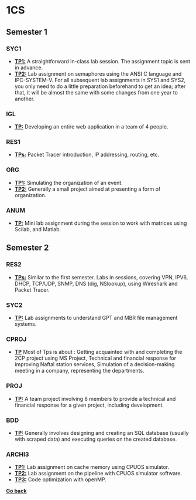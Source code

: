 # 1CS

## Semester 1

### SYC1

- [**TP1:**](./S1/SYC1/TP1/TP1.md) A straightforward in-class lab session. The assignment topic is sent in advance.
- [**TP2:**](./S1/SYC1/TP2/TP2.md) Lab assignment on semaphores using the ANSI C language and IPC-SYSTEM-V. For all subsequent lab assignments in SYS1 and SYS2, you only need to do a little preparation beforehand to get an idea; after that, it will be almost the same with some changes from one year to another.

### IGL

- [**TP:**](./S1/IGL/IGL.md) Developing an entire web application in a team of 4 people.

### RES1

- [**TPs:**](./S1/RES1/RES1.md) Packet Tracer introduction, IP addressing, routing, etc.

### ORG

- [**TP1:**](./S1/ORG/TP1/TP1.md) Simulating the organization of an event.
- [**TP2:**](./S1/ORG/TP2/TP2.md) Generally a small project aimed at presenting a form of organization.

### ANUM

- [**TP:**](./S1/ANUM/ANUM.md) Mini lab assignment during the session to work with matrices using Scilab, and Matlab.

## Semester 2

### RES2

- [**TPs:**](./S2/RES2/RES2.md) Similar to the first semester. Labs in sessions, covering VPN, IPV6, DHCP, TCP/UDP, SNMP, DNS (dig, NSlookup), using Wireshark and Packet Tracer.

### SYC2

- [**TP:**](./S2/SYC2/SYC2.md) Lab assignments to understand GPT and MBR file management systems.

### CPROJ

- [**TP**](./S2/CPROJ/CPROJ.md) Most of Tps is about : Getting acquainted with and completing the 2CP project using MS Project, Technical and financial response for improving Naftal station services, Simulation of a decision-making meeting in a company, representing the departments. 

### PROJ

- [**TP:**](./S2/PROJ/PROJ.md) A team project involving 8 members to provide a technical and financial response for a given project, including development.

### BDD

- [**TP:**](./S2/BDD/BDD.md) Generally involves designing and creating an SQL database (usually with scraped data) and executing queries on the created database.

### ARCHI3

- [**TP1:**](./S2/ARCHI3/TP1/TP1.md) Lab assignment on cache memory using CPUOS simulator.
- [**TP2:**](./S2/ARCHI3/TP2/TP2.md) Lab assignment on the pipeline with CPUOS simulator software.
- [**TP3:**](./S2/ARCHI3/TP3/TP3.md) Code optimization with openMP.

**[Go back](../README.md)**
